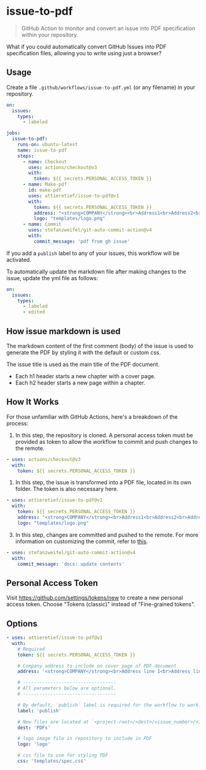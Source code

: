 # issue-to-pdf
> GitHub Action to monitor and convert an issue into PDF specification within your repository.

What if you could automatically convert GitHub Issues into PDF specification files, allowing you to write using just a browser?

## Usage

Create a file `.github/workflows/issue-to-pdf.yml` (or any filename) in your repository.

```yml
on:
  issues:
    types:
      - labeled

jobs:
  issue-to-pdf:
    runs-on: ubuntu-latest
    name: issue-to-pdf
    steps:
      - name: Checkout
        uses: actions/checkout@v3
        with:
          token: ${{ secrets.PERSONAL_ACCESS_TOKEN }}
      - name: Make-pdf
        id: make-pdf
        uses: attieretief/issue-to-pdf@v1
        with:
          token: ${{ secrets.PERSONAL_ACCESS_TOKEN }}
          address: "<strong>COMPANY</strong><br>Address1<br>Address2<br>Address3<br>Address4<br>homepage"
          logo: "templates/logo.png"
      - name: Commit
        uses: stefanzweifel/git-auto-commit-action@v4
        with:
          commit_message: 'pdf from gh issue'
```

If you add a `publish` label to any of your issues, this workflow will be activated.

To automatically update the markdown file after making changes to the issue, update the yml file as follows:

```yml
on:
  issues:
    types:
      - labeled
      - edited
```

## How issue markdown is used

The markdown content of the first comment (body) of the issue is used to generate the PDF by styling it with the default or custom css.

The issue title is used as the main title of the PDF document.

- Each h1 header starts a new chapter with a cover page.
- Each h2 header starts a new page within a chapter.

## How It Works

For those unfamiliar with GitHub Actions, here's a breakdown of the process:

1. In this step, the repository is cloned. A personal access token must be provided as token to allow the workflow to commit and push changes to the remote.

```yml
- uses: actions/checkout@v3
  with:
    token: ${{ secrets.PERSONAL_ACCESS_TOKEN }}
```

1. In this step, the issue is transformed into a PDF file, located in its own folder. The token is also necessary here.

```yml
- uses: attieretief/issue-to-pdf@v1
  with:
    token: ${{ secrets.PERSONAL_ACCESS_TOKEN }}
    address: "<strong>COMPANY</strong><br>Address1<br>Address2<br>Address3<br>Address4<br>homepage"
    logo: "templates/logo.png"
```

3. In this step, changes are committed and pushed to the remote. For more information on customizing the commit, refer to [this](https://github.com/stefanzweifel/git-auto-commit-action).

```yml
- uses: stefanzweifel/git-auto-commit-action@v4
  with:
    commit_message: 'docs: update contents'
```

## Personal Access Token

Visit https://github.com/settings/tokens/new to create a new personal access token. Choose "Tokens (classic)" instead of "Fine-grained tokens".

## Options

```yml
- uses: attieretief/issue-to-pdf@v1
  with:
    # Required
    token: ${{ secrets.PERSONAL_ACCESS_TOKEN }}

    # Company address to include on cover page of PDF document
    address: '<strong>COMPANY</strong><br>Address line 1<br>Address line 2<br>Address line 3<br>Address line 4<br>Company web address'

    # ----------------------------------
    # All parameters below are optional.
    # ----------------------------------

    # By default, `publish` label is required for the workflow to work.
    label: 'publish'

    # New files are located at `<project-root>/<dest>/<issue_number>/<issue_number>.pdf`. (default: 'PDFs')
    dest: 'PDFs'

    # logo image file in repository to include in PDF
    logo: 'logo'

    # css file to use for styling PDF
    css: 'templates/spec.css'
```